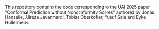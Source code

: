 This repository contains the code corresponding to the UAI 2025 paper "Conformal Prediction without Nonconformity Scores" authored by Jonas Hanselle, Alireza Javanmardi, Tobias Oberkofler, Yusuf Sale and Eyke Hüllermeier.
